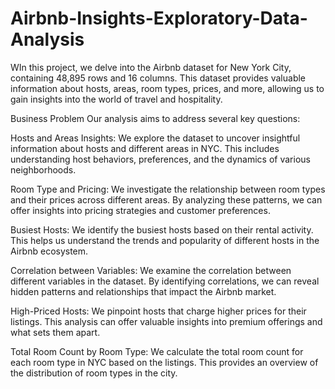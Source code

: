 # Airbnb-Insights-Exploratory-Data-Analysis
WIn this project, we delve into the Airbnb dataset for New York City, containing 48,895 rows and 16 columns. This dataset provides valuable information about hosts, areas, room types, prices, and more, allowing us to gain insights into the world of travel and hospitality.

Business Problem
Our analysis aims to address several key questions:

Hosts and Areas Insights: We explore the dataset to uncover insightful information about hosts and different areas in NYC. This includes understanding host behaviors, preferences, and the dynamics of various neighborhoods.

Room Type and Pricing: We investigate the relationship between room types and their prices across different areas. By analyzing these patterns, we can offer insights into pricing strategies and customer preferences.

Busiest Hosts: We identify the busiest hosts based on their rental activity. This helps us understand the trends and popularity of different hosts in the Airbnb ecosystem.

Correlation between Variables: We examine the correlation between different variables in the dataset. By identifying correlations, we can reveal hidden patterns and relationships that impact the Airbnb market.

High-Priced Hosts: We pinpoint hosts that charge higher prices for their listings. This analysis can offer valuable insights into premium offerings and what sets them apart.

Total Room Count by Room Type: We calculate the total room count for each room type in NYC based on the listings. This provides an overview of the distribution of room types in the city.
